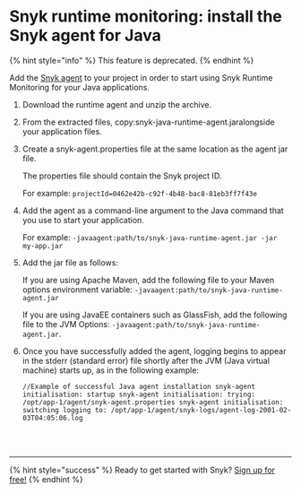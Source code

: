 # Snyk runtime monitoring: install the Snyk agent for Java

{% hint style="info" %}
This feature is deprecated.
{% endhint %}

Add the [Snyk agent](https://static.snyk.io/resources/runtime/agent/java/snyk-java-runtime-agent.zip) to your project in order to start using Snyk Runtime Monitoring for your Java applications.

1. Download the runtime agent and unzip the archive.
2. From the extracted files, copy:snyk-java-runtime-agent.jaralongside your application files.
3. Create a snyk-agent.properties file at the same location as the agent jar file.

   The properties file should contain the Snyk project ID.

   For example: `projectId=0462e42b-c92f-4b48-bac8-81eb3ff7f43e`

4. Add the agent as a command-line argument to the Java command that you use to start your application.

   For example: `-javaagent:path/to/snyk-java-runtime-agent.jar -jar my-app.jar`

5. Add the jar file as follows:

   If you are using Apache Maven, add the following file to your Maven options environment variable: `-javaagent:path/to/snyk-java-runtime-agent.jar`

   If you are using JavaEE containers such as GlassFish, add the following file to the JVM Options: `-javaagent:path/to/snyk-java-runtime-agent.jar`.

6. Once you have successfully added the agent, logging begins to appear in the stderr \(standard error\) file shortly after the JVM \(Java virtual machine\) starts up, as in the following example:

   ```text
   //Example of successful Java agent installation snyk-agent initialisation: startup snyk-agent initialisation: trying: /opt/app-1/agent/snyk-agent.properties snyk-agent initialisation: switching logging to: /opt/app-1/agent/snyk-logs/agent-log-2001-02-03T04:05:06.log
   ```

 
<br><br><hr>

{% hint style="success" %}
Ready to get started with Snyk? [Sign up for free!](https://snyk.io/login?cta=sign-up&loc=footer&page=support_docs_page)
{% endhint %}